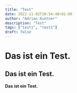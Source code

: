 ```yaml
---
title: "Test"
date: 2022-11-02T20:54:40+01:00
author: "Adrian Kuntner"
description: "Test"
tags: ["test1", "test2"]
draft: false
---
```

# Das ist ein Test.
## Das ist ein Test.
#### Das ist ein Test.
